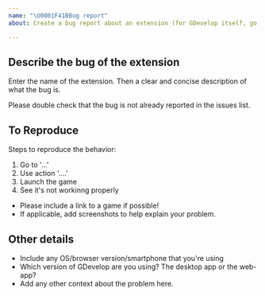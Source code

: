 ```yaml
---
name: "\U0001F41BBug report"
about: Create a bug report about an extension (for GDevelop itself, go to https://github.com/4ian/GDevelop)

---
```


## Describe the bug of the extension

Enter the name of the extension.
Then a clear and concise description of what the bug is.

Please double check that the bug is not already reported in the issues list.

## To Reproduce
Steps to reproduce the behavior:
1. Go to '...'
2. Use action '....'
3. Launch the game
4. See it's not workinng properly

* Please include a link to a game if possible!
* If applicable, add screenshots to help explain your problem.

## Other details
* Include any OS/browser version/smartphone that you're using
* Which version of GDevelop are you using? The desktop app or the web-app?
* Add any other context about the problem here.
